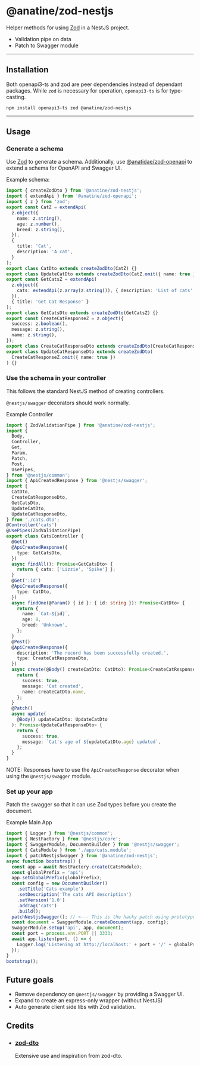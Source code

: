 # @anatine/zod-nestjs

Helper methods for using [Zod](https://github.com/colinhacks/zod) in a NestJS project.

- Validation pipe on data
- Patch to Swagger module

---

## Installation

Both openapi3-ts and zod are peer dependencies instead of dependant packages.
While `zod` is necessary for operation, `openapi3-ts` is for type-casting.

```shell
npm install openapi3-ts zod @anatine/zod-nestjs
```

---

## Usage

### Generate a schema

Use [Zod](https://github.com/colinhacks/zod) to generate a schema.
Additionally, use [@anatidae/zod-openapi](https://github.com/anatine/zod-plugins/tree/main/libs/zod-openapi) to extend a schema for OpenAPI and Swagger UI.

Example schema:

```typescript
import { createZodDto } from '@anatine/zod-nestjs';
import { extendApi } from '@anatine/zod-openapi';
import { z } from 'zod';
export const CatZ = extendApi(
  z.object({
    name: z.string(),
    age: z.number(),
    breed: z.string(),
  }),
  {
    title: 'Cat',
    description: 'A cat',
  }
);
export class CatDto extends createZodDto(CatZ) {}
export class UpdateCatDto extends createZodDto(CatZ.omit({ name: true })) {}
export const GetCatsZ = extendApi(
  z.object({
    cats: extendApi(z.array(z.string()), { description: 'List of cats' }),
  }),
  { title: 'Get Cat Response' }
);
export class GetCatsDto extends createZodDto(GetCatsZ) {}
export const CreateCatResponseZ = z.object({
  success: z.boolean(),
  message: z.string(),
  name: z.string(),
});
export class CreateCatResponseDto extends createZodDto(CreateCatResponseZ) {}
export class UpdateCatResponseDto extends createZodDto(
  CreateCatResponseZ.omit({ name: true })
) {}
```

### Use the schema in your controller

This follows the standard NestJS method of creating controllers.

`@nestjs/swagger` decorators should work normally.

Example Controller

```typescript
import { ZodValidationPipe } from '@anatine/zod-nestjs';
import {
  Body,
  Controller,
  Get,
  Param,
  Patch,
  Post,
  UsePipes,
} from '@nestjs/common';
import { ApiCreatedResponse } from '@nestjs/swagger';
import {
  CatDto,
  CreateCatResponseDto,
  GetCatsDto,
  UpdateCatDto,
  UpdateCatResponseDto,
} from './cats.dto';
@Controller('cats')
@UsePipes(ZodValidationPipe)
export class CatsController {
  @Get()
  @ApiCreatedResponse({
    type: GetCatsDto,
  })
  async findAll(): Promise<GetCatsDto> {
    return { cats: ['Lizzie', 'Spike'] };
  }
  @Get(':id')
  @ApiCreatedResponse({
    type: CatDto,
  })
  async findOne(@Param() { id }: { id: string }): Promise<CatDto> {
    return {
      name: `Cat-${id}`,
      age: 8,
      breed: 'Unknown',
    };
  }
  @Post()
  @ApiCreatedResponse({
    description: 'The record has been successfully created.',
    type: CreateCatResponseDto,
  })
  async create(@Body() createCatDto: CatDto): Promise<CreateCatResponseDto> {
    return {
      success: true,
      message: 'Cat created',
      name: createCatDto.name,
    };
  }
  @Patch()
  async update(
    @Body() updateCatDto: UpdateCatDto
  ): Promise<UpdateCatResponseDto> {
    return {
      success: true,
      message: `Cat's age of ${updateCatDto.age} updated`,
    };
  }
}
```

NOTE: Responses have to use the `ApiCreatedResponse` decorator when using the `@nestjs/swagger` module.

### Set up your app

Patch the swagger so that it can use Zod types before you create the document.

Example Main App

```typescript
import { Logger } from '@nestjs/common';
import { NestFactory } from '@nestjs/core';
import { SwaggerModule, DocumentBuilder } from '@nestjs/swagger';
import { CatsModule } from './app/cats.module';
import { patchNestjsSwagger } from '@anatine/zod-nestjs';
async function bootstrap() {
  const app = await NestFactory.create(CatsModule);
  const globalPrefix = 'api';
  app.setGlobalPrefix(globalPrefix);
  const config = new DocumentBuilder()
    .setTitle('Cats example')
    .setDescription('The cats API description')
    .setVersion('1.0')
    .addTag('cats')
    .build();
  patchNestjsSwagger(); // <--- This is the hacky patch using prototypes (for now)
  const document = SwaggerModule.createDocument(app, config);
  SwaggerModule.setup('api', app, document);
  const port = process.env.PORT || 3333;
  await app.listen(port, () => {
    Logger.log('Listening at http://localhost:' + port + '/' + globalPrefix);
  });
}
bootstrap();
```

## Future goals

- Remove dependency on `@nestjs/swagger` by providing a Swagger UI.
- Expand to create an express-only wrapper (without NestJS)
- Auto generate client side libs with Zod validation.

## Credits

- ### [zod-dto](https://github.com/kbkk/abitia/tree/master/packages/zod-dto)

  Extensive use and inspiration from zod-dto.
